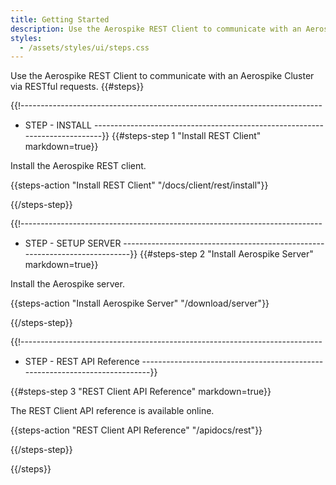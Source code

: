 ```yaml
---
title: Getting Started
description: Use the Aerospike REST Client to communicate with an Aerospike Cluster via RESTful requests.
styles:
  - /assets/styles/ui/steps.css
---
```


Use the Aerospike REST Client to communicate with an Aerospike Cluster via RESTful requests.
{{#steps}}

{{!---------------------------------------------------------------------------
  - STEP - INSTALL
  ----------------------------------------------------------------------------}}
{{#steps-step 1 "Install REST Client" markdown=true}}

Install the Aerospike REST client.

  {{steps-action "Install REST Client" "/docs/client/rest/install"}}

{{/steps-step}}

{{!---------------------------------------------------------------------------
  - STEP - SETUP SERVER
  ----------------------------------------------------------------------------}}
{{#steps-step 2 "Install Aerospike Server" markdown=true}}

Install the Aerospike server.

  {{steps-action "Install Aerospike Server" "/download/server"}}

{{/steps-step}}


{{!---------------------------------------------------------------------------
  - STEP - REST API Reference
  ----------------------------------------------------------------------------}}

{{#steps-step 3 "REST Client API Reference" markdown=true}}

The REST Client API reference is available online.

{{steps-action "REST Client API Reference" "/apidocs/rest"}}

{{/steps-step}}

{{/steps}}
